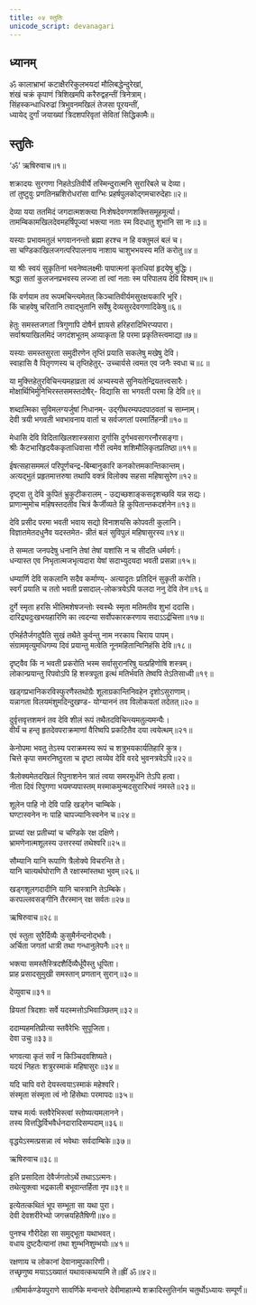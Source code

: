 ```yaml
---
title: ०४ स्तुतिः
unicode_script: devanagari
---
```



## ध्यानम् 
ॐ कालाभ्राभां कटाक्षैररिकुलभयदां मौलिबद्धेन्दुरेखां,  
शंखं चक्रं कृपाणं त्रिशिखमपि करैरुद्वहन्तीं त्रिनेत्राम्।  
सिंहस्कन्धाधिरुढां त्रिभुवनमखिलं तेजसा पूरयन्तीं,  
ध्यायेद् दुर्गां जयाख्यां त्रिदशपरिवृतां सेवितां सिद्धिकामैः॥


## स्तुतिः
‘ॐ’ 
ऋषिरुवाच॥१॥

शक्रादयः सुरगणा निहतेऽतिवीर्ये तस्मिन्दुरात्मनि सुरारिबले च देव्या।  
तां तुष्टुवुः प्रणतिनम्रशिरोधरांसा वाग्भिः प्रहर्षपुलकोद्गमचारुदेहाः॥२॥

देव्या यया ततमिदं जगदात्मशक्त्या निःशेषदेवगणशक्त्तिसमूहमूर्त्या।  
तामम्बिकामखिलदेवमहर्षिपूज्यां भक्त्या नताः स्म विदधातु शुभानि सा नः॥३॥

यस्याः प्रभावमतुलं भगवाननन्तो ब्रह्मा हरश्च न हि वक्तुमलं बलं च।  
सा चण्डिकाखिलजगत्परिपालनाय नाशाय चाशुभभयस्य मतिं करोतु॥४॥

या श्रीः स्वयं सुकृतिनां भवनेष्वलक्ष्मीः पापात्मनां कृतधियां हृदयेषु बुद्धिः।  
श्रद्धा सतां कुलजनप्रभवस्य लज्जा तां त्वां नताः स्म परिपालय देवि विश्वम्॥५॥

किं वर्णयाम तव रूपमचिन्त्यमेतत् किञ्चातिवीर्यमसुरक्षयकारि भूरि।  
किं चाहवेषु चरितानि तवाद्भुतानि सर्वेषु देव्यसुरदेवगणादिकेषु॥६॥

हेतुः समस्तजगतां त्रिगुणापि दोषैर्न ज्ञायसे हरिहरादिभिरप्यपारा।  
सर्वाश्रयाखिलमिदं जगदंशभूतम् अव्याकृता हि परमा प्रकृतिस्त्वमाद्या॥७॥

यस्याः समस्तसुरता समुदीरणेन तृप्तिं प्रयाति सकलेषु मखेषु देवि।  
स्वाहासि वै पितृगणस्य च तृप्तिहेतुर्- उच्चार्यसे त्वमत एव जनैः स्वधा च॥८॥

या मुक्त्तिहेतुरविचिन्त्यमहाव्रता त्वं अभ्यस्यसे सुनियतेन्द्रियतत्त्वसारैः।  
मोक्षार्थिभिर्मुनिभिरस्तसमस्तदोषैर्- विद्यासि सा भगवती परमा हि देवि॥९॥

शब्दात्मिका सुविमलग्यर्जुषां निधानम्- उद्गीथरम्यपदपाठवतां च साम्नाम्।  
देवी त्रयी भगवती भवभावनाय वार्ता च सर्वजगतां परमार्तिहन्त्री॥१०॥

मेधासि देवि विदिताखिलशास्त्रसारा दुर्गासि दुर्गभवसागरनौरसङ्गा।  
श्रीः कैटभारिहृदयैककृताधिवासा गौरी त्वमेव शशिमौलिकृतप्रतिष्ठा॥११॥

ईषत्सहासममलं परिपूर्णचन्द्र-बिम्बानुकारि कनकोत्तमकान्तिकान्तम्।  
अत्यद्भुतं प्रहृतमात्तरुषा तथापि वक्त्रं विलोक्य सहसा महिषासुरेण॥१२॥

दृष्ट्वा तु देवि कुपितं भ्रुकुटीकरालम् - उद्यच्छशाङ्कसदृशच्छवि यन्न सद्यः।  
प्राणान्मुमोच महिषस्तदतीव चित्रं कैर्जीव्यते हि कुपितान्तकदर्शनेन॥१३॥

देवि प्रसीद परमा भवती भवाय सद्यो विनाशयसि कोपवती कुलानि।  
विज्ञातमेतदधुनैव यदस्तमेत- न्नीतं बलं सुविपुलं महिषासुरस्य॥१४॥

ते सम्मता जनपदेषु धनानि तेषां तेषां यशांसि न च सीदति धर्मवर्गः।  
धन्यास्त एव निभृतात्मजभृत्यदारा येषां सदाभ्युदयदा भवती प्रसन्ना॥१५॥

धम्यार्णि देवि सकलानि सदैव कर्माण्य्- अत्यादृतः प्रतिदिनं सुकृती करोति।  
स्वर्गं प्रयाति च ततो भवती प्रसादाल्-लोकत्रयेऽपि फलदा ननु देवि तेन॥१६॥

दुर्गे स्मृता हरसि भीतिमशेषजन्तोः स्वस्थैः स्मृता मतिमतीव शुभां ददासि।  
दारिद्र्यदुःखभयहारिणि का त्वदन्या सर्वोपकारकरणाय सदाऽऽर्द्रचित्ता॥१७॥

एभिर्हतैर्जगदुपैति सुखं तथैते कुर्वन्तु नाम नरकाय चिराय पापम्।  
संग्राममृत्युमधिगम्य दिवं प्रयान्तु मत्वेति नूनमहितान्विनिहंसि देवि॥१८॥

दृष्ट्वैव किं न भवती प्रकरोति भस्म सर्वासुरानरिषु यत्प्रहिणोषि शस्त्रम्।  
लोकान्प्रयान्तु रिपवोऽपि हि शस्त्रपूता इत्थं मतिर्भवति तेष्वपि तेऽतिसाध्वी॥१९॥

खड्गप्रभानिकरविस्फुरणैस्तथोग्रैः शूलाग्रकान्तिनिवहेन दृशोऽसुराणाम्।  
यन्नागता विलयमंशुमदिन्दुखण्ड- योग्याननं तव विलोकयतां तदेतत्॥२०॥

दुर्वृत्तवृत्तशमनं तव देवि शीलं रूपं तथैतदविचिन्त्यमतुल्यमन्यैः।  
वीर्यं च हन्तृ हृतदेवपराक्रमाणां वैरिष्वपि प्रकटितैव दया त्वयेत्थम्॥२१॥

केनोपमा भवतु तेऽस्य पराक्रमस्य रूपं च शत्रुभयकार्यतिहारि कुत्र।  
चित्ते कृपा समरनिष्ठुरता च दृष्टा त्वय्येव देवि वरदे भुवनत्रयेऽपि॥२२॥

त्रैलोक्यमेतदखिलं रिपुनाशनेन त्रातं त्वया समरमूर्धनि तेऽपि हत्वा।  
नीता दिवं रिपुगणा भयमप्यपास्तम् मस्माकमुन्मदसुरारिभवं नमस्ते॥२३॥

शूलेन पाहि नो देवि पाहि खड्गेन चाम्बिके।  
घण्टास्वनेन नः पाहि चापज्यानिःस्वनेन च॥२४॥

प्राच्यां रक्ष प्रतीच्यां च चण्डिके रक्ष दक्षिणे।  
भ्रामणेनात्मशूलस्य उत्तरस्यां तथेश्वरि॥२५॥

सौम्यानि यानि रूपाणि त्रैलोक्ये विचरन्ति ते।  
यानि चात्यर्थघोराणि तै रक्षास्मांस्तथा भुवम्॥२६॥

खड्गशूलगदादीनि यानि चास्त्रानि तेऽम्बिके।  
करपल्लवसङ्गीनि तैरस्मान् रक्ष सर्वतः॥२७॥

ऋषिरुवाच॥२८॥

एवं स्तुता सुरैर्दिव्यैः कुसुमैर्नन्दनोद्भवैः।  
अर्चिता जगतां धात्री तथा गन्धानुलेपनैः॥२९॥

भक्त्या समस्तैस्त्रिदशैर्दिव्यैर्धूपैस्तु धूपिता।  
प्राह प्रसादसुमुखी समस्तान् प्रणतान् सुरान्॥३०॥

देव्युवाच॥३१॥

व्रियतां त्रिदशाः सर्वे यदस्मत्तोऽभिवाञ्छितम्॥३२॥

ददाम्यहमतिप्रीत्या स्तवैरेभिः सुपूजिता।  
देवा उचुः॥३३॥

भगवत्या कृतं सर्वं न किञ्चिदवशिष्यते।  
यदयं निहतः शत्रुरस्माकं महिषासुरः॥३४॥

यदि चापि वरो देयस्त्वयाऽस्माकं महेश्वरि।  
संस्मृता संस्मृता त्वं नो हिंसेथाः परमापदः॥३५॥

यश्च मर्त्यः स्तवैरेभिस्त्वां स्तोष्यत्यमलानने।  
तस्य वित्तद्धिर्विभवैर्धनदारादिसम्पदाम्॥३६॥

वृद्धयेऽस्मत्प्रसन्ना त्वं भवेथाः सर्वदाम्बिके॥३७॥

ऋषिरुवाच॥३८॥

इति प्रसादिता देवैर्जगतोऽर्थे तथाऽऽत्मनः।  
तथेत्युक्त्वा भद्रकाली बभूवान्तर्हिता नृप॥३९॥

इत्येतत्कथितं भूप सम्भूता सा यथा पुरा।  
देवी देवशरीरेभ्यो जगत्त्रयहितैषिणी॥४०॥

पुनश्च गौरीदेहा सा समुद्भूता यथाभवत्।  
वधाय दुष्टदैत्यानां तथा शुम्भनिशुम्भयोः॥४१॥

रक्षणाय च लोकानां देवानामुपकारिणी।  
तच्छृणुष्व मयाऽऽख्यातं यथावत्कथयामि ते॥ह्रीं ॐ॥४२॥

॥श्रीमार्कण्डेयपुराणे सावर्णिके मन्वन्तरे देवीमाहात्म्ये शक्रादिस्तुतिर्नाम चतुर्थोऽध्यायः सम्पूर्णं॥
